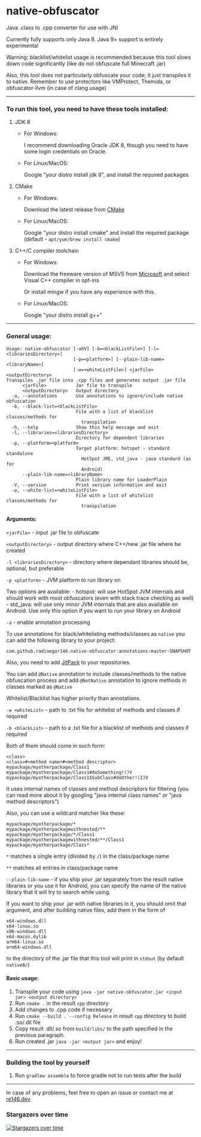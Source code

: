 # native-obfuscator
Java .class to .cpp converter for use with JNI

Currently fully supports only Java 8. Java 9+ support is entirely experimental

Warning: blacklist/whitelist usage is recommended because this tool slows down code significantly (like do not obfuscate full Minecraft .jar)

Also, this tool does not particularly obfuscate your code; it just transpiles it to native. Remember to use protectors like VMProtect, Themida, or obfuscator-llvm (in case of clang usage)

---

### To run this tool, you need to have these tools installed:
1. JDK 8

    - For Windows:
        
        I recommend downloading Oracle JDK 8, though you need to have some login credentials on Oracle.
    - For Linux/MacOS:
    
        Google "your distro install jdk 8", and install the required packages
2. CMake
   
    - For Windows:
     
        Download the latest release from [CMake](https://cmake.org/download/)
    
    - For Linux/MacOS:
    
        Google "your distro install cmake" and install the required package (default - `apt/yum/brew install cmake`)
3. C++/C compiler toolchain

    - For Windows:
    
        Download the freeware version of MSVS from [Microsoft](https://visualstudio.microsoft.com/ru/)
        and select Visual C++ compiler in opt-ins
      
        Or install mingw if you have any experience with this.
     
    - For Linux/MacOS:
        
        Google "your distro install g++"
      
---

### General usage:
```
Usage: native-obfuscator [-ahV] [-b=<blackListFile>] [-l=<librariesDirectory>]
                         [-p=<platform>] [--plain-lib-name=<libraryName>]
                         [-w=<whiteListFile>] <jarFile> <outputDirectory>
Transpiles .jar file into .cpp files and generates output .jar file
      <jarFile>           Jar file to transpile
      <outputDirectory>   Output directory
  -a, --annotations       Use annotations to ignore/include native obfuscation
  -b, --black-list=<blackListFile>
                          File with a list of blacklist classes/methods for
                            transpilation
  -h, --help              Show this help message and exit
  -l, --libraries=<librariesDirectory>
                          Directory for dependent libraries
  -p, --platform=<platform>
                          Target platform: hotspot - standard standalone
                            HotSpot JRE, std_java - java standard (as for
                            Android)
      --plain-lib-name=<libraryName>
                          Plain library name for LoaderPlain
  -V, --version           Print version information and exit
  -w, --white-list=<whiteListFile>
                          File with a list of whitelist classes/methods for
                            transpilation
```

#### Arguments:
`<jarFile>` - input .jar file to obfuscate

`<outputDirectory>` - output directory where C++/new .jar file where be created

`-l <librariesDirectory>` - directory where dependant libraries should be, optional, but preferable

`-p <platform>` - JVM platform to run library on

Two options are available:
    - hotspot: will use HotSpot JVM internals and should work with most obfuscators (even with stack trace checking as well)
    - std_java: will use only minor JVM internals that are also available on Android. Use only this option if you want to run your library on Android

`-a` - enable annotation processing

To use annotations for black/whitelisting methods/classes as `native` you can add the following library to your project:

`com.github.radioegor146.native-obfuscator:annotations:master-SNAPSHOT`

Also, you need to add [JitPack](https://jitpack.io) to your repositories.

You can add `@Native` annotation to include classes/methods to the native obfuscation process and add `@NotNative` annotation to ignore methods in classes marked as `@Native`

Whitelist/Blacklist has higher priority than annotations.

`-w <whiteList>` - path to .txt file for whitelist of methods and classes if required

`-b <blackList>` - path to a .txt file for a blacklist of methods and classes if required

Both of them should come in such form:
```
<class>
<class>#<method name>#<method descriptor>
mypackage/myotherpackage/Class1
mypackage/myotherpackage/Class1#doSomething!()V
mypackage/myotherpackage/Class1$SubClass#doOther!(I)V
```
It uses internal names of classes and method descriptors for filtering (you can read more about it by googling "java internal class names" or "java method descriptors")

Also, you can use a wildcard matcher like these:
```
mypackage/myotherpackage/*
mypackage/myotherpackagewithnested/**
mypackage/myotherpackage/*/Class1
mypackage/myotherpackagewithnested/**/Class1
mypackage/myotherpackage/Class*
```
`*` matches a single entry (divided by `/`) in the class/package name

`**` matches all entries in class/package name


`--plain-lib-name` - if you ship your .jar separately from the result native libraries or you use it for Android, you can specify the name of the native library that it will try to search while using.

If you want to ship your .jar with native libraries in it, you should omit that argument, and after building native files, add them in the form of
```
x64-windows.dll
x64-linux.so
x86-windows.dll
x64-macos.dylib
arm64-linux.so
arm64-windows.dll
```
to the directory of the .jar file that this tool will print in `stdout` (by default `native0/`)

#### Basic usage:
1. Transpile your code using `java -jar native-obfuscator.jar <input jar> <output directory>`
2. Run `cmake .` in the result `cpp` directory
3. Add changes to .cpp code if necessary
4. Run `cmake --build . --config Release` in result `cpp` directory to build .so/.dll file
5. Copy result .dll/.so from `build/libs/` to the path specified in the previous paragraph.
6. Run created .jar `java -jar <output jar>` and enjoy!

---

### Building the tool by yourself
1. Run `gradlew assemble` to force gradle not to run tests after the build

---

In case of any problems, feel free to open an issue or contact me at [re146.dev](https://re146.dev)

### Stargazers over time

[![Stargazers over time](https://starchart.cc/radioegor146/native-obfuscator.svg?variant=adaptive)](https://starchart.cc/radioegor146/native-obfuscator)